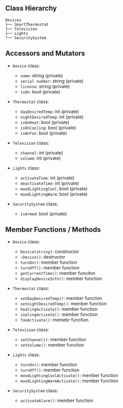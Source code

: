 <!-- diagram -->
## Class Hierarchy

```
Devices
├── SmartThermostat
├── Television
├── Lights
└── SecuritySystem
```

## Accessors and Mutators

- `Device` class:
    - `name`: string (private)
    - `serial number`: string (private)
    - `license`: string (private)
    - `isOn`: bool (private)

- `Thermostat` class:
    - `dayDesiredTemp`: int (private)
    - `nightDesiredTemp`: int (private)
    - `isOnHeat`: bool (private)
    - `isOnCooling`: bool (private)
    - `isOnFan`: bool (private)
    <!-- if have time could do stuff like air filter life/status and humidifer etc. -->

- `Television` class:
    - `channel`: int (private)
    - `volume`: int (private)
    <!-- maybe add some DVR functionality if i have time -->

- `Lights` class:
    - `activateTime`: int (private)
    - `deactivateTime`: int (private)
    <!-- maybe do mood lighting? -->
    - `moodLightingCool`: bool (private)
    - `moodLightingWarm`: bool (private)

- `SecuritySystem` class:
    - `isArmed`: bool (private)
    <!-- maybe do stuff like cameras, infrared sensors, and zones etc. -->

## Member Functions / Methods

- `Device` class:
    - `Device(string)`: constructor
    - `~Device()`: destructor
    - `turnOn()`: member function
    - `turnOff()`: member function
    <!-- i think get time can be `Device` level funct -->
    <!-- maybe pass time to via public var -->
    - `getCurrentTime()`: member funciton
    <!-- display serial no. and license info etc. -->
    - `displayDeviceInfo()`: member function

- `Thermostat` class:
    - `setDayDesiredTemp()`: member function
    - `setnightDesiredTemp()`: member function
    - `heatingActivate()`: member function
    - `coolingActivate()`: member function
    - `fanActivate()`: memebr function

- `Television` class:
    - `setChannel()`: member function
    - `setVolume()`: member function

- `Lights` class:
    - `turnOn()`: member function
    - `turnOff()`: member function
    - `moodLightingCoolActivate()`: member function
    - `moodLightingWarmActivate()`: member function

- `SecuritySystem` class:
    - `activateAlarm()`: member function
